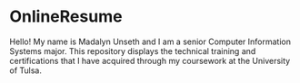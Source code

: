 # OnlineResume
Hello! My name is Madalyn Unseth and I am a senior Computer Information Systems major. This repository displays the technical training and certifications that I have acquired through my coursework at the University of Tulsa.
